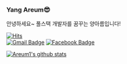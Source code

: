 ### Yang Areum😎
안녕하세요~ 풀스택 개발자를 꿈꾸는 양아름입니다!    
   
[![Hits](https://hits.seeyoufarm.com/api/count/incr/badge.svg?url=https%3A%2F%2Fgithub.com%2FAreum1%2Fhit-counter)](https://hits.seeyoufarm.com)     
[![Gmail Badge](https://img.shields.io/badge/Gmail-d14836?style=flat-square&logo=Gmail&logoColor=white&link=mailto:reum1032@gmail.com)](mailto:reum1032@gmail.com)
[![Facebook Badge](https://img.shields.io/badge/facebook-1877f2?style=flat-square&logo=facebook&logoColor=white&link=https://www.facebook.com/profile.php?id=100009403314641)](https://www.facebook.com/profile.php?id=100009403314641)
   
[![Areum1's github stats](https://github-readme-stats.vercel.app/api?username=Areum1)](https://github.com/Areum1/github-readme-stats)
<!--
**Areum1/Areum1** is a ✨ _special_ ✨ repository because its `README.md` (this file) appears on your GitHub profile.

Here are some ideas to get you started:

- 🔭 I’m currently working on ...
- 🌱 I’m currently learning ...
- 👯 I’m looking to collaborate on ...
- 🤔 I’m looking for help with ...
- 💬 Ask me about ...
- 📫 How to reach me: ...
- 😄 Pronouns: ...
- ⚡ Fun fact: ...
-->
